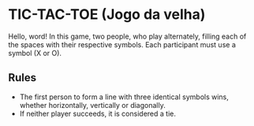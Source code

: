 # TIC-TAC-TOE (Jogo da velha)

Hello, word!
In this game, two people, who play alternately, filling each of the spaces with their respective symbols. Each participant must use a symbol (X or O). 

## Rules
* The first person to form a line with three identical symbols wins, whether horizontally, vertically or diagonally.
* If neither player succeeds, it is considered a tie.
